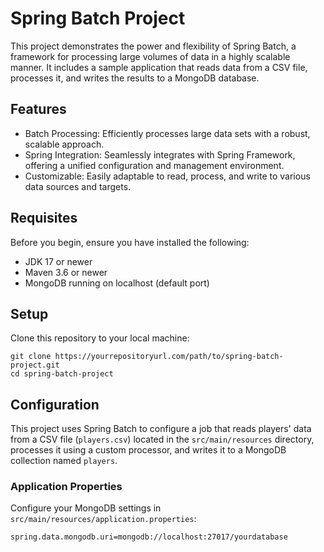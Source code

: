 # Spring Batch Project

This project demonstrates the power and flexibility of Spring Batch, a framework for processing large volumes of data in a highly scalable manner. It includes a sample application that reads data from a CSV file, processes it, and writes the results to a MongoDB database.

## Features

* Batch Processing: Efficiently processes large data sets with a robust, scalable approach.
* Spring Integration: Seamlessly integrates with Spring Framework, offering a unified configuration and management environment.
* Customizable: Easily adaptable to read, process, and write to various data sources and targets.

## Requisites

Before you begin, ensure you have installed the following:

* JDK 17 or newer
* Maven 3.6 or newer
* MongoDB running on localhost (default port)

## Setup

Clone this repository to your local machine:

`````properties
git clone https://yourrepositoryurl.com/path/to/spring-batch-project.git
cd spring-batch-project
`````


## Configuration

This project uses Spring Batch to configure a job that reads players' data from a CSV file (`players.csv`) located in the `src/main/resources` directory, processes it using a custom processor, and writes it to a MongoDB collection named `players`.

### Application Properties

Configure your MongoDB settings in `src/main/resources/application.properties`:

```properties
spring.data.mongodb.uri=mongodb://localhost:27017/yourdatabase
```
